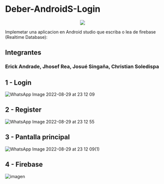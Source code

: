 
# Deber-AndroidS-Login 
<p align="center">
<img src="https://user-images.githubusercontent.com/85883884/187565215-fdc252d7-f07c-4831-a78a-858953ca9231.jpg">
</p>
Implemetar una aplicacion en Android studio que escriba o lea de firebase (Realtime Database):

## Integrantes



### Erick Andrade, Jhosef Rea, Josué Singaña, Christian Soledispa


## 1 - Login


![WhatsApp Image 2022-08-29 at 23 12 09](https://user-images.githubusercontent.com/65979995/187347657-802bb6d6-09ac-4d38-93ae-28788e054363.jpeg)


## 2 - Register

![WhatsApp Image 2022-08-29 at 23 12 55](https://user-images.githubusercontent.com/65979995/187347720-ba87fbcc-0378-4e2c-9d2b-833112cdc401.jpeg)

## 3 - Pantalla principal

![WhatsApp Image 2022-08-29 at 23 12 09(1)](https://user-images.githubusercontent.com/65979995/187347739-247e0ca7-0d3f-49b2-984d-5805526c1832.jpeg)

## 4 - Firebase

![imagen](https://user-images.githubusercontent.com/65979995/187347790-13decc91-38df-4b00-a4c2-e4baba86374f.png)
